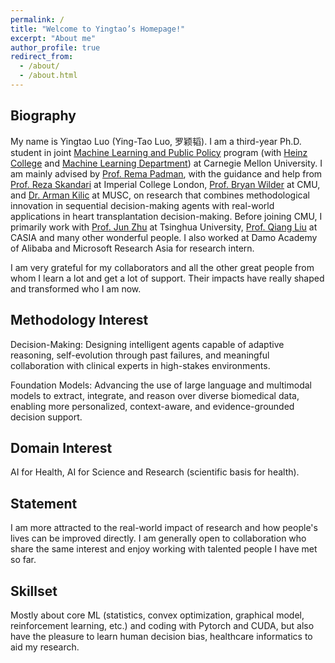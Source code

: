 ```yaml
---
permalink: /
title: "Welcome to Yingtao’s Homepage!"
excerpt: "About me"
author_profile: true
redirect_from: 
  - /about/
  - /about.html
---
```


## Biography
My name is Yingtao Luo (Ying-Tao Luo, 罗颖韬). I am a third-year Ph.D. student in joint [Machine Learning and Public Policy](https://www.ml.cmu.edu/people/phd-students.html) program (with [Heinz College](https://www.heinz.cmu.edu/) and [Machine Learning Department](https://www.ml.cmu.edu/)) at Carnegie Mellon University. I am mainly advised by [Prof. Rema Padman](https://www.heinz.cmu.edu/faculty-research/profiles/padman-rema), with the guidance and help from [Prof. Reza Skandari](https://profiles.imperial.ac.uk/r.skandari) at Imperial College London, [Prof. Bryan Wilder](https://bryanwilder.github.io/) at CMU, and [Dr. Arman Kilic](https://providers.muschealth.org/sc/charleston/arman-kilic-md) at MUSC, on research that combines methodological innovation in sequential decision-making agents with real-world applications in heart transplantation decision-making. Before joining CMU, I primarily work with [Prof. Jun Zhu](https://ml.cs.tsinghua.edu.cn/~jun/index.shtml) at Tsinghua University, [Prof. Qiang Liu](https://john-qiangliu.tech/) at CASIA and many other wonderful people. I also worked at Damo Academy of Alibaba and Microsoft Research Asia for research intern. 

I am very grateful for my collaborators and all the other great people from whom I learn a lot and get a lot of support. Their impacts have really shaped and transformed who I am now.

## Methodology Interest
Decision-Making: Designing intelligent agents capable of adaptive reasoning, self-evolution through past failures, and meaningful collaboration with clinical experts in high-stakes environments.

Foundation Models: Advancing the use of large language and multimodal models to extract, integrate, and reason over diverse biomedical data, enabling more personalized, context-aware, and evidence-grounded decision support. 

## Domain Interest
AI for Health, AI for Science and Research (scientific basis for health).

## Statement
I am more attracted to the real-world impact of research and how people's lives can be improved directly. I am generally open to collaboration who share the same interest and enjoy working with talented people I have met so far. 

## Skillset
Mostly about core ML (statistics, convex optimization, graphical model, reinforcement learning, etc.) and coding with Pytorch and CUDA, but also have the pleasure to learn human decision bias, healthcare informatics to aid my research.

